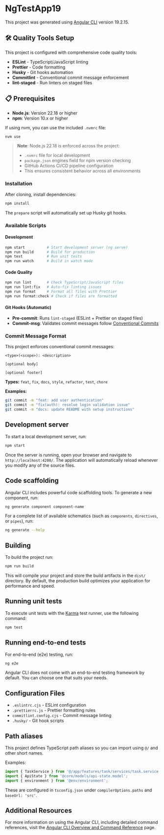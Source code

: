# NgTestApp19

This project was generated using [Angular CLI](https://github.com/angular/angular-cli) version 19.2.15.

## 🛠️ Quality Tools Setup

This project is configured with comprehensive code quality tools:

- **ESLint** - TypeScript/JavaScript linting
- **Prettier** - Code formatting
- **Husky** - Git hooks automation
- **Commitlint** - Conventional commit message enforcement
- **lint-staged** - Run linters on staged files

## 📋 Prerequisites

- **Node.js**: Version 22.18 or higher
- **npm**: Version 10.x or higher

If using nvm, you can use the included `.nvmrc` file:

```bash
nvm use
```

> **Note**: Node.js 22.18 is enforced across the project:
>
> - `.nvmrc` file for local development
> - `package.json` engines field for npm version checking
> - GitHub Actions CI/CD pipeline configuration
> - This ensures consistent behavior across all environments

### Installation

After cloning, install dependencies:

```bash
npm install
```

The `prepare` script will automatically set up Husky git hooks.

### Available Scripts

#### Development

```bash
npm start          # Start development server (ng serve)
npm run build      # Build for production
npm test           # Run unit tests
npm run watch      # Build in watch mode
```

#### Code Quality

```bash
npm run lint       # Check TypeScript/JavaScript files
npm run lint:fix   # Auto-fix linting issues
npm run format     # Format all files with Prettier
npm run format:check # Check if files are formatted
```

#### Git Hooks (Automatic)

- **Pre-commit**: Runs `lint-staged` (ESLint + Prettier on staged files)
- **Commit-msg**: Validates commit messages follow [Conventional Commits](https://conventionalcommits.org/)

### Commit Message Format

This project enforces conventional commit messages:

```
<type>(<scope>): <description>

[optional body]

[optional footer]
```

**Types:** `feat`, `fix`, `docs`, `style`, `refactor`, `test`, `chore`

**Examples:**

```bash
git commit -m "feat: add user authentication"
git commit -m "fix(auth): resolve login validation issue"
git commit -m "docs: update README with setup instructions"
```

## Development server

To start a local development server, run:

```bash
npm start
```

Once the server is running, open your browser and navigate to `http://localhost:4200/`. The application will automatically reload whenever you modify any of the source files.

## Code scaffolding

Angular CLI includes powerful code scaffolding tools. To generate a new component, run:

```bash
ng generate component component-name
```

For a complete list of available schematics (such as `components`, `directives`, or `pipes`), run:

```bash
ng generate --help
```

## Building

To build the project run:

```bash
npm run build
```

This will compile your project and store the build artifacts in the `dist/` directory. By default, the production build optimizes your application for performance and speed.

## Running unit tests

To execute unit tests with the [Karma](https://karma-runner.github.io) test runner, use the following command:

```bash
npm test
```

## Running end-to-end tests

For end-to-end (e2e) testing, run:

```bash
ng e2e
```

Angular CLI does not come with an end-to-end testing framework by default. You can choose one that suits your needs.

## Configuration Files

- `.eslintrc.cjs` - ESLint configuration
- `.prettierrc.js` - Prettier formatting rules
- `commitlint.config.cjs` - Commit message linting
- `.husky/` - Git hook scripts

## Path aliases

This project defines TypeScript path aliases so you can import using `@/` and other short names.

Examples:

```ts
import { TaskService } from '@/app/features/task/services/task.service';
import { ApiState } from '@core/models/api-state.model';
import { environment } from '@env/environment';
```

These are configured in `tsconfig.json` under `compilerOptions.paths` and `baseUrl: 'src'`.

## Additional Resources

For more information on using the Angular CLI, including detailed command references, visit the [Angular CLI Overview and Command Reference](https://angular.dev/tools/cli) page.
